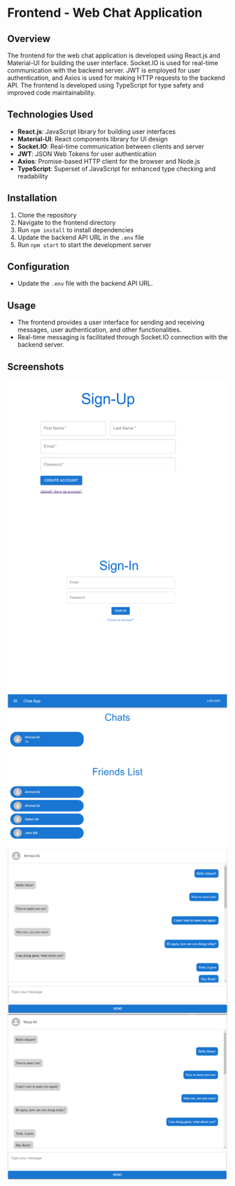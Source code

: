 # Frontend - Web Chat Application

## Overview
The frontend for the web chat application is developed using React.js and Material-UI for building the user interface. Socket.IO is used for real-time communication with the backend server. JWT is employed for user authentication, and Axios is used for making HTTP requests to the backend API. The frontend is developed using TypeScript for type safety and improved code maintainability.

## Technologies Used
- **React.js**: JavaScript library for building user interfaces
- **Material-UI**: React components library for UI design
- **Socket.IO**: Real-time communication between clients and server
- **JWT**: JSON Web Tokens for user authentication
- **Axios**: Promise-based HTTP client for the browser and Node.js
- **TypeScript**: Superset of JavaScript for enhanced type checking and readability

## Installation
1. Clone the repository
2. Navigate to the frontend directory
3. Run `npm install` to install dependencies
4. Update the backend API URL in the `.env` file
5. Run `npm start` to start the development server

## Configuration
- Update the `.env` file with the backend API URL.

## Usage
- The frontend provides a user interface for sending and receiving messages, user authentication, and other functionalities.
- Real-time messaging is facilitated through Socket.IO connection with the backend server.

## Screenshots
![Signup](assets/signup.PNG)
![Signin](assets/signin.PNG)
![Home](assets/home.PNG)
![Chat 1](assets/chat_1.PNG)
![Chat 2](assets/chat_2.PNG)
